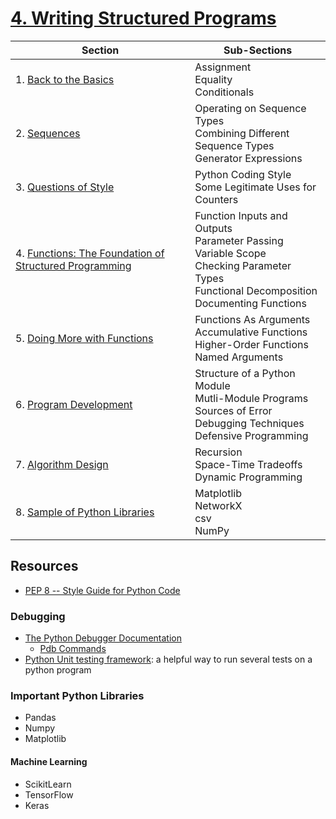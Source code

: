 # [4. Writing Structured Programs](https://www.nltk.org/book/ch04.html) 

| Section                                                      | Sub-Sections                                                 |
| ------------------------------------------------------------ | ------------------------------------------------------------ |
| 1. [Back to the Basics](https://www.nltk.org/book/ch04.html#back-to-the-basics) | Assignment<br />Equality<br />Conditionals                   |
| 2. [Sequences](https://www.nltk.org/book/ch04.html#sequences) | Operating on Sequence Types<br />Combining Different Sequence Types<br />Generator Expressions |
| 3. [Questions of Style](https://www.nltk.org/book/ch04.html#questions-of-style) | Python Coding Style<br />Some Legitimate Uses for Counters   |
| 4. [Functions: The Foundation of Structured Programming](https://www.nltk.org/book/ch04.html#functions-the-foundation-of-structured-programming) | Function Inputs and Outputs<br />Parameter Passing<br />Variable Scope<br />Checking Parameter Types<br />Functional Decomposition<br />Documenting Functions |
| 5. [Doing More with Functions](https://www.nltk.org/book/ch04.html#doing-more-with-functions) | Functions As Arguments<br />Accumulative Functions<br />Higher-Order Functions<br />Named Arguments |
| 6. [Program Development](https://www.nltk.org/book/ch04.html#program-development) | Structure of a Python Module<br />Mutli-Module Programs<br />Sources of Error<br />Debugging Techniques<br />Defensive Programming |
| 7. [Algorithm Design](https://www.nltk.org/book/ch04.html#algorithm-design) | Recursion<br />Space-Time Tradeoffs<br />Dynamic Programming |
| 8. [Sample of Python Libraries](https://www.nltk.org/book/ch04.html#a-sample-of-python-libraries) | Matplotlib<br />NetworkX<br />csv<br />NumPy                 |

## Resources

* [PEP 8 -- Style Guide for Python Code](https://www.python.org/dev/peps/pep-0008/)

### Debugging

* [The Python Debugger Documentation](https://docs.python.org/3/library/pdb.html)
  * [Pdb Commands](https://web.stanford.edu/class/physics91si/2013/handouts/Pdb_Commands.pdf)
* [Python Unit testing framework](https://docs.python.org/3/library/unittest.html): a helpful way to run several tests on a python program

### Important Python Libraries

* Pandas
* Numpy
* Matplotlib

#### Machine Learning

* ScikitLearn
* TensorFlow
* Keras